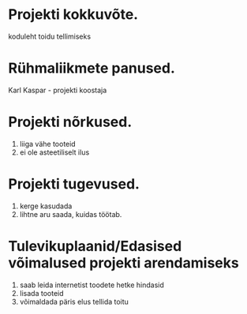 # Projekti kokkuvõte.
koduleht toidu tellimiseks
# Rühmaliikmete panused.
Karl Kaspar - projekti koostaja
# Projekti nõrkused.
1. liiga vähe tooteid
2. ei ole asteetiliselt ilus
# Projekti tugevused.
1. kerge kasudada
2. lihtne aru saada, kuidas töötab.
# Tulevikuplaanid/Edasised võimalused projekti arendamiseks
1. saab leida internetist toodete hetke hindasid
2. lisada tooteid
3. võimaldada päris elus tellida toitu
